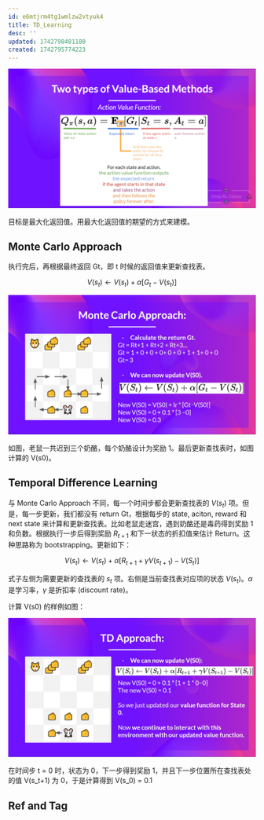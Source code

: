 ```yaml
---
id: e6mtjrm4tg1wmlzw2vtyuk4
title: TD_Learning
desc: ''
updated: 1742798481180
created: 1742795774223
---
```


![state_value_based_function](assets/images/rl.TD_Learning/state_value_based_function.png)

目标是最大化返回值。用最大化返回值的期望的方式来建模。

## Monte Carlo Approach

执行完后，再根据最终返回 Gt，即 t 时候的返回值来更新查找表。

$$
V(s_t) \leftarrow V(s_t) + \alpha [ G_t - V(s_t)]
$$

![monte_carlo](assets/images/rl.TD_Learning/monte_carlo.png)

如图，老鼠一共迟到三个奶酪，每个奶酪设计为奖励 1。最后更新查找表时，如图计算的 V(s0)。

## Temporal Difference Learning

与 Monte Carlo Approach 不同，每一个时间步都会更新查找表的 $V(s_t)$ 项。但是，每一步更新，我们都没有 return Gt，根据每步的 state, aciton, reward 和 next state 来计算和更新查找表。比如老鼠走迷宫，遇到奶酪还是毒药得到奖励 1 和负数。根据执行一步后得到奖励 $R_{t+1}$ 和下一状态的折扣值来估计 Return。这种思路称为 bootstrapping。更新如下：

$$
V(s_t) \leftarrow V(s_t) + \alpha [R_{t+1} + \gamma V(s_{t+1}) - V(S_t)]
$$

式子左侧为需要更新的查找表的 $s_t$ 项。右侧是当前查找表对应项的状态 $V(s_t)$。$\alpha$ 是学习率，$\gamma$ 是折扣率 (discount rate)。

计算 V(s0) 的样例如图：

![td_update_v](assets/images/rl.TD_Learning/td_update_v.png)

在时间步 t = 0 时，状态为 0，下一步得到奖励 1，并且下一步位置所在查找表处的值 V(s_t+1) 为 0，于是计算得到 V(s_0) = 0.1

## Ref and Tag